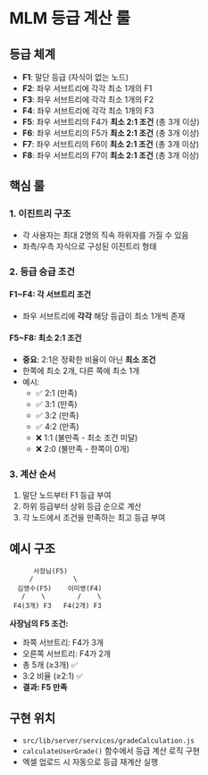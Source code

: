 # MLM 등급 계산 룰

## 등급 체계
- **F1**: 말단 등급 (자식이 없는 노드)
- **F2**: 좌우 서브트리에 각각 최소 1개의 F1
- **F3**: 좌우 서브트리에 각각 최소 1개의 F2
- **F4**: 좌우 서브트리에 각각 최소 1개의 F3
- **F5**: 좌우 서브트리의 F4가 **최소 2:1 조건** (총 3개 이상)
- **F6**: 좌우 서브트리의 F5가 **최소 2:1 조건** (총 3개 이상)
- **F7**: 좌우 서브트리의 F6이 **최소 2:1 조건** (총 3개 이상)
- **F8**: 좌우 서브트리의 F7이 **최소 2:1 조건** (총 3개 이상)

## 핵심 룰

### 1. 이진트리 구조
- 각 사용자는 최대 2명의 직속 하위자를 가질 수 있음
- 좌측/우측 자식으로 구성된 이진트리 형태

### 2. 등급 승급 조건

#### F1~F4: 각 서브트리 조건
- 좌우 서브트리에 **각각** 해당 등급이 최소 1개씩 존재

#### F5~F8: 최소 2:1 조건
- **중요**: 2:1은 정확한 비율이 아닌 **최소 조건**
- 한쪽에 최소 2개, 다른 쪽에 최소 1개
- 예시:
  - ✅ 2:1 (만족)
  - ✅ 3:1 (만족)
  - ✅ 3:2 (만족)
  - ✅ 4:2 (만족)
  - ❌ 1:1 (불만족 - 최소 조건 미달)
  - ❌ 2:0 (불만족 - 한쪽이 0개)

### 3. 계산 순서
1. 말단 노드부터 F1 등급 부여
2. 하위 등급부터 상위 등급 순으로 계산
3. 각 노드에서 조건을 만족하는 최고 등급 부여

## 예시 구조
```
      사장님(F5)
     /          \
  김영수(F5)    이미영(F4)
   /    \        /    \
 F4(3개) F3   F4(2개) F3
```

**사장님의 F5 조건:**
- 좌쪽 서브트리: F4가 3개
- 오른쪽 서브트리: F4가 2개
- 총 5개 (≥3개) ✅
- 3:2 비율 (≥2:1) ✅
- **결과: F5 만족**

## 구현 위치
- `src/lib/server/services/gradeCalculation.js`
- `calculateUserGrade()` 함수에서 등급 계산 로직 구현
- 엑셀 업로드 시 자동으로 등급 재계산 실행